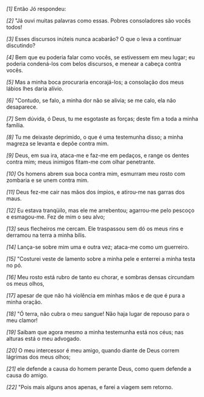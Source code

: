 *[1]* Então Jó respondeu:

*[2]* "Já ouvi muitas palavras como essas. Pobres consoladores são vocês todos!

*[3]* Esses discursos inúteis nunca acabarão? O que o leva a continuar discutindo?

*[4]* Bem que eu poderia falar como vocês, se estivessem em meu lugar; eu poderia condená-los com belos discursos, e menear a cabeça contra vocês.

*[5]* Mas a minha boca procuraria encorajá-los; a consolação dos meus lábios lhes daria alívio.

*[6]* "Contudo, se falo, a minha dor não se alivia; se me calo, ela não desaparece.

*[7]* Sem dúvida, ó Deus, tu me esgotaste as forças; deste fim a toda a minha família.

*[8]* Tu me deixaste deprimido, o que é uma testemunha disso; a minha magreza se levanta e depõe contra mim.

*[9]* Deus, em sua ira, ataca-me e faz-me em pedaços, e range os dentes contra mim; meus inimigos fitam-me com olhar penetrante.

*[10]* Os homens abrem sua boca contra mim, esmurram meu rosto com zombaria e se unem contra mim.

*[11]* Deus fez-me cair nas mãos dos ímpios, e atirou-me nas garras dos maus.

*[12]* Eu estava tranqüilo, mas ele me arrebentou; agarrou-me pelo pescoço e esmagou-me. Fez de mim o seu alvo;

*[13]* seus flecheiros me cercam. Ele traspassou sem dó os meus rins e derramou na terra a minha bílis.

*[14]* Lança-se sobre mim uma e outra vez; ataca-me como um guerreiro.

*[15]* "Costurei veste de lamento sobre a minha pele e enterrei a minha testa no pó.

*[16]* Meu rosto está rubro de tanto eu chorar, e sombras densas circundam os meus olhos,

*[17]* apesar de que não há violência em minhas mãos e de que é pura a minha oração.

*[18]* "Ó terra, não cubra o meu sangue! Não haja lugar de repouso para o meu clamor!

*[19]* Saibam que agora mesmo a minha testemunha está nos céus; nas alturas está o meu advogado.

*[20]* O meu intercessor é meu amigo, quando diante de Deus correm lágrimas dos meus olhos;

*[21]* ele defende a causa do homem perante Deus, como quem defende a causa do amigo.

*[22]* "Pois mais alguns anos apenas, e farei a viagem sem retorno.

